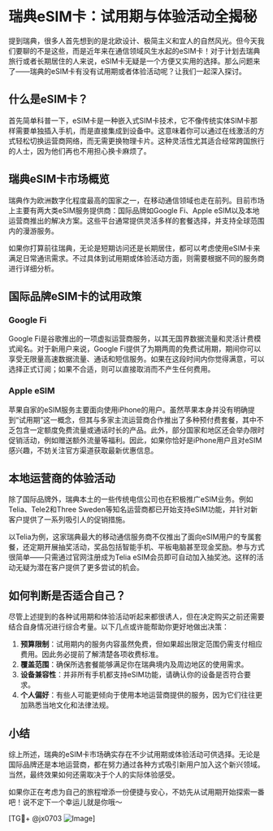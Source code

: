 # 瑞典eSIM卡：试用期与体验活动全揭秘

提到瑞典，很多人首先想到的是北欧设计、极简主义和宜人的自然风光。但今天我们要聊的不是这些，而是近年来在通信领域风生水起的eSIM卡！对于计划去瑞典旅行或者长期居住的人来说，eSIM卡无疑是一个方便又实用的选择。那么问题来了——瑞典的eSIM卡有没有试用期或者体验活动呢？让我们一起深入探讨。

## 什么是eSIM卡？

首先简单科普一下，eSIM卡是一种嵌入式SIM卡技术，它不像传统实体SIM卡那样需要单独插入手机，而是直接集成到设备中。这意味着你可以通过在线激活的方式轻松切换运营商网络，而无需更换物理卡片。这种灵活性尤其适合经常跨国旅行的人士，因为他们再也不用担心换卡麻烦了。

## 瑞典eSIM卡市场概览

瑞典作为欧洲数字化程度最高的国家之一，在移动通信领域也走在前列。目前市场上主要有两大类eSIM服务提供商：国际品牌如Google Fi、Apple eSIM以及本地运营商推出的解决方案。这些平台通常提供灵活多样的套餐选择，并支持全球范围内的漫游服务。

如果你打算前往瑞典，无论是短期访问还是长期居住，都可以考虑使用eSIM卡来满足日常通讯需求。不过具体到试用期或体验活动方面，则需要根据不同的服务商进行详细分析。

## 国际品牌eSIM卡的试用政策

### Google Fi
Google Fi是谷歌推出的一项虚拟运营商服务，以其无国界数据流量和灵活计费模式闻名。对于新用户来说，Google Fi提供了为期两周的免费试用期，期间你可以享受无限量高速数据流量、通话和短信服务。如果在这段时间内你觉得满意，可以选择正式订阅；如果不合适，则可以直接取消而不产生任何费用。

### Apple eSIM
苹果自家的eSIM服务主要面向使用iPhone的用户。虽然苹果本身并没有明确提到“试用期”这一概念，但其与多家主流运营商合作推出了多种预付费套餐，其中不乏包含一定额度免费流量或通话时长的产品。此外，部分国家和地区还会举办限时促销活动，例如赠送额外流量等福利。因此，如果你恰好是iPhone用户且对eSIM感兴趣，不妨关注官方渠道获取最新优惠信息。

## 本地运营商的体验活动

除了国际品牌外，瑞典本土的一些传统电信公司也在积极推广eSIM业务。例如Telia、Tele2和Three Sweden等知名运营商都已开始支持eSIM功能，并针对新客户提供了一系列吸引人的促销措施。

以Telia为例，这家瑞典最大的移动通信服务商不仅推出了面向eSIM用户的专属套餐，还定期开展抽奖活动，奖品包括智能手机、平板电脑甚至现金奖励。参与方式很简单——只需通过官网注册成为Telia eSIM会员即可自动加入抽奖池。这样的活动无疑为潜在客户提供了更多尝试的机会。

## 如何判断是否适合自己？

尽管上述提到的各种试用期和体验活动听起来都很诱人，但在决定购买之前还需要结合自身情况进行综合考量。以下几点或许能帮助你更好地做出决策：

1. **预算限制**：试用期内的服务内容虽然免费，但如果超出限定范围仍需支付相应费用。因此务必提前了解清楚各项收费标准。
2. **覆盖范围**：确保所选套餐能够满足你在瑞典境内及周边地区的使用需求。
3. **设备兼容性**：并非所有手机都支持eSIM功能，请确认你的设备是否符合要求。
4. **个人偏好**：有些人可能更倾向于使用本地运营商提供的服务，因为它们往往更加熟悉当地文化和法律法规。

## 小结

综上所述，瑞典的eSIM卡市场确实存在不少试用期或体验活动可供选择。无论是国际品牌还是本地运营商，都在努力通过各种方式吸引新用户加入这个新兴领域。当然，最终效果如何还需取决于个人的实际体验感受。

如果你正在考虑为自己的旅程增添一份便捷与安心，不妨先从试用期开始探索一番吧！说不定下一个幸运儿就是你哦～

[TG💪+ @jx0703 ![Image](https://github.com/user-attachments/assets/dbca1d08-cadb-493c-b0ec-ad6f7a83f270)]